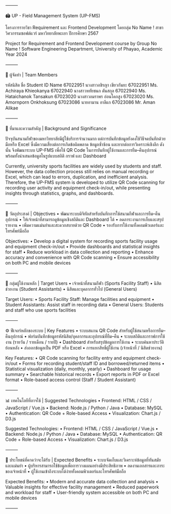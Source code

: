 
⸻

🏟️ UP - Field Management System (UP-FMS)

โครงการรายวิชา Requirement และ Frontend Development โดยกลุ่ม No Name !
สาขาวิศวกรรมซอฟต์แวร์ มหาวิทยาลัยพะเยา ปีการศึกษา 2567

Project for Requirement and Frontend Development course by Group No Name !
Software Engineering Department, University of Phayao, Academic Year 2024

⸻

👥 ผู้จัดทำ | Team Members

รหัสนิสิต	ชื่อ	Student ID	Name
67022951	นางสาวอชิรญา เขียวกันยะ	67022951	Ms. Achiraya Khieokanya
67022940	นางสาวหทัยชนก ตันสกุล	67022940	Ms. Hataichanok Tansakun
67023020	นางสาวอมราพร อ่อนโคกสูง	67023020	Ms. Amornporn Onkhoksung
67023086	นายอามาน อาลีแก	67023086	Mr. Aman Alikae


⸻

📌 ที่มาและความสำคัญ | Background and Significance

ปัจจุบันสนามกีฬาของมหาวิทยาลัยมีผู้ใช้บริการจำนวนมาก แต่การบันทึกข้อมูลยังคงใช้วิธีจดบันทึกด้วยมือหรือ Excel ซึ่งมีความเสี่ยงต่อการเกิดข้อผิดพลาด ข้อมูลซ้ำซ้อน และยากต่อการวิเคราะห์เชิงลึก ดังนั้น จึงพัฒนาระบบ UP-FMS เพื่อใช้ QR Code ในการบันทึกผู้ใช้งานและการยืม–คืนอุปกรณ์ พร้อมทั้งนำเสนอข้อมูลในรูปแบบสถิติ กราฟ และ Dashboard

Currently, university sports facilities are widely used by students and staff. However, the data collection process still relies on manual recording or Excel, which can lead to errors, duplication, and inefficient analysis. Therefore, the UP-FMS system is developed to utilize QR Code scanning for recording user activity and equipment check-in/out, while presenting insights through statistics, graphs, and dashboards.

⸻

🎯 วัตถุประสงค์ | Objectives
	•	พัฒนาระบบดิจิทัลสำหรับบันทึกการใช้สนามกีฬาและการยืม–คืนอุปกรณ์
	•	ให้เจ้าหน้าที่สามารถดูข้อมูลเชิงสถิติและ Dashboard ได้
	•	ลดภาระงานการเก็บและสรุปรายงาน
	•	เพิ่มความแม่นยำและสะดวกสบายด้วย QR Code
	•	รองรับการใช้งานทั้งคอมพิวเตอร์และโทรศัพท์มือถือ

Objectives:
	•	Develop a digital system for recording sports facility usage and equipment check-in/out
	•	Provide dashboards and statistical insights for staff
	•	Reduce workload in data collection and reporting
	•	Enhance accuracy and convenience with QR Code scanning
	•	Ensure accessibility on both PC and mobile devices

⸻

👥 กลุ่มผู้ใช้งานหลัก | Target Users
	•	เจ้าหน้าที่สนามกีฬา (Sports Facility Staff)
	•	นิสิตช่วยงาน (Student Assistants)
	•	นิสิตและบุคลากรทั่วไป (General Users)

Target Users:
	•	Sports Facility Staff: Manage facilities and equipment
	•	Student Assistants: Assist staff in recording data
	•	General Users: Students and staff who use sports facilities

⸻

⚙️ ฟีเจอร์หลักของระบบ | Key Features
	•	ระบบสแกน QR Code สำหรับผู้ใช้สนามหรือการยืม–คืนอุปกรณ์
	•	ฟอร์มบันทึกข้อมูลรหัสนิสิต/บุคลากรและอุปกรณ์ที่ยืม–คืน
	•	ระบบสถิติและกราฟการใช้งาน (รายวัน / รายเดือน / รายปี)
	•	Dashboard สำหรับสรุปข้อมูลการใช้งาน
	•	ระบบค้นหาประวัติย้อนหลัง
	•	ส่งออกข้อมูลเป็น PDF หรือ Excel
	•	การแยกสิทธิ์ผู้ใช้งาน (เจ้าหน้าที่ / นิสิตช่วยงาน)

Key Features:
	•	QR Code scanning for facility entry and equipment check-in/out
	•	Forms for recording student/staff ID and borrowed/returned items
	•	Statistical visualization (daily, monthly, yearly)
	•	Dashboard for usage summary
	•	Searchable historical records
	•	Export reports in PDF or Excel format
	•	Role-based access control (Staff / Student Assistant)

⸻

📊 เทคโนโลยีที่อาจใช้ | Suggested Technologies
	•	Frontend: HTML / CSS / JavaScript / Vue.js
	•	Backend: Node.js / Python / Java
	•	Database: MySQL
	•	Authentication: QR Code + Role-based Access
	•	Visualization: Chart.js / D3.js

Suggested Technologies:
	•	Frontend: HTML / CSS / JavaScript / Vue.js
	•	Backend: Node.js / Python / Java
	•	Database: MySQL
	•	Authentication: QR Code + Role-based Access
	•	Visualization: Chart.js / D3.js

⸻

🚀 ประโยชน์ที่คาดว่าจะได้รับ | Expected Benefits
	•	ระบบจัดเก็บและวิเคราะห์ข้อมูลที่ทันสมัยและแม่นยำ
	•	ผู้บริหารสามารถใช้ข้อมูลเพื่อการวางแผนอย่างมีประสิทธิภาพ
	•	ลดงานเอกสารและภาระของเจ้าหน้าที่
	•	ผู้ใช้งานเข้าถึงระบบได้ง่ายทั้งคอมพิวเตอร์และโทรศัพท์มือถือ

Expected Benefits:
	•	Modern and accurate data collection and analysis
	•	Valuable insights for effective facility management
	•	Reduced paperwork and workload for staff
	•	User-friendly system accessible on both PC and mobile devices

⸻
